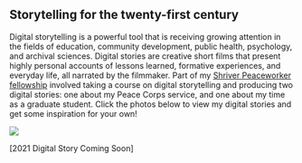 
## Storytelling for the twenty-first century

Digital storytelling is a powerful tool that is receiving growing attention in the fields of education, community development, public health, psychology, and archival sciences. Digital stories are creative short films that present highly personal accounts of lessons learned, formative experiences, and everyday life, all narrated by the filmmaker. Part of my [Shriver Peaceworker fellowship](https://shrivercenter.umbc.edu/peaceworker/) involved taking a course on digital storytelling and producing two digital stories: one about my Peace Corps service, and one about my time as a graduate student. Click the photos below to view my digital stories and get some inspiration for your own!


[<img src="tc.png">](https://www.youtube.com/watch?v=b-N4HsRYezc&feature=emb_logo)

[2021 Digital Story Coming Soon]


